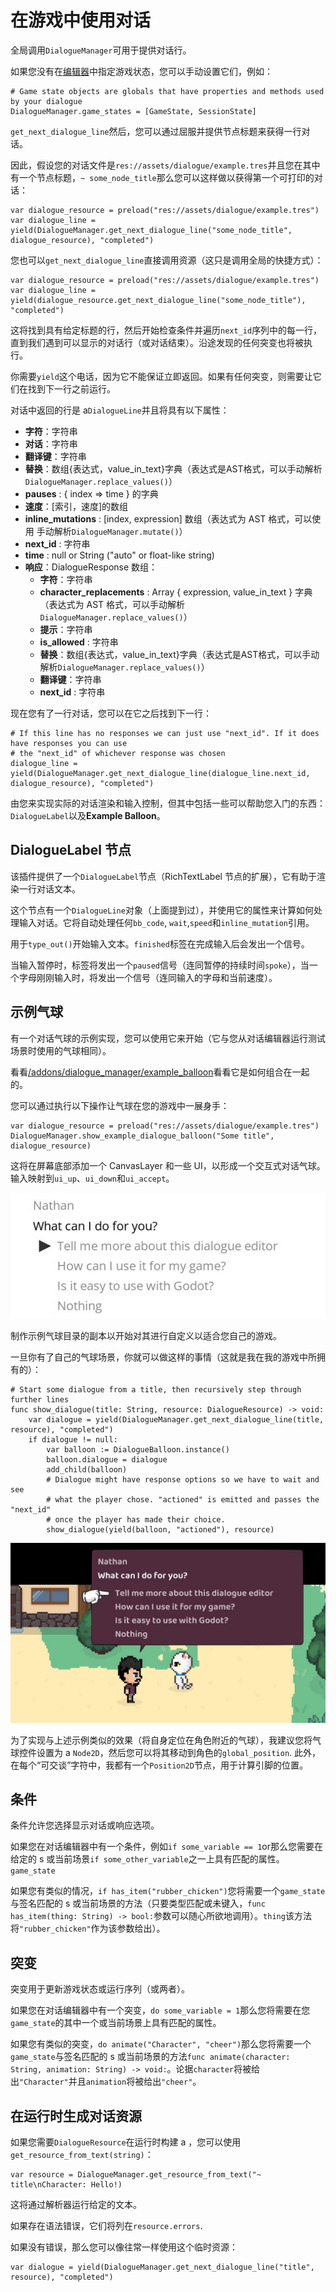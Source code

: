 # 在游戏中使用对话

全局调用`DialogueManager`可用于提供对话行。

如果您没有在[编辑器](Settings.md)中指定游戏状态，您可以手动设置它们，例如：

```gdscript
# Game state objects are globals that have properties and methods used by your dialogue
DialogueManager.game_states = [GameState, SessionState]
```

`get_next_dialogue_line`然后，您可以通过屈服并提供节点标题来获得一行对话。

因此，假设您的对话文件是`res://assets/dialogue/example.tres`并且您在其中有一个节点标题，`~ some_node_title`那么您可以这样做以获得第一个可打印的对话：

```gdscript
var dialogue_resource = preload("res://assets/dialogue/example.tres")
var dialogue_line = yield(DialogueManager.get_next_dialogue_line("some_node_title", dialogue_resource), "completed")
```

您也可以`get_next_dialogue_line`直接调用资源（这只是调用全局的快捷方式）：

```gdscript
var dialogue_resource = preload("res://assets/dialogue/example.tres")
var dialogue_line = yield(dialogue_resource.get_next_dialogue_line("some_node_title"), "completed")
```

这将找到具有给定标题的行，然后开始检查条件并遍历`next_id`序列中的每一行，直到我们遇到可以显示的对话行（或对话结束）。沿途发现的任何突变也将被执行。

你需要`yield`这个电话，因为它不能保证立即返回。如果有任何突变，则需要让它们在找到下一行之前运行。

对话中返回的行是 a`DialogueLine`并且将具有以下属性：

- **字符**：字符串
- **对话**：字符串
- **翻译键**：字符串
- **替换**：数组{表达式，value_in_text}字典（表达式是AST格式，可以手动解析`DialogueManager.replace_values()`）
- **pauses** : { index => time } 的字典
- **速度**：[索引，速度]的数组
- **inline_mutations** : [index, expression] 数组（表达式为 AST 格式，可以使用 手动解析`DialogueManager.mutate()`）
- **next_id** : 字符串
- **time** : null or String ("auto" or float-like string)
- **响应**：DialogueResponse 数组：
  - **字符**：字符串
  - **character_replacements** : Array { expression, value_in_text } 字典（表达式为 AST 格式，可以手动解析`DialogueManager.replace_values()`）
  - **提示**：字符串
  - **is_allowed** : 字符串
  - **替换**：数组{表达式，value_in_text}字典（表达式是AST格式，可以手动解析`DialogueManager.replace_values()`）
  - **翻译键**：字符串
  - **next_id** : 字符串

现在您有了一行对话，您可以在它之后找到下一行：

```gdscript
# If this line has no responses we can just use "next_id". If it does have responses you can use
# the "next_id" of whichever response was chosen
dialogue_line = yield(DialogueManager.get_next_dialogue_line(dialogue_line.next_id, dialogue_resource), "completed")
```

由您来实现实际的对话渲染和输入控制，但其中包括一些可以帮助您入门的东西：`DialogueLabel`以及**Example Balloon**。

## DialogueLabel 节点

该插件提供了一个`DialogueLabel`节点（RichTextLabel 节点的扩展），它有助于渲染一行对话文本。

这个节点有一个`DialogueLine`对象（上面提到过），并使用它的属性来计算如何处理输入对话。它将自动处理任何`bb_code`, `wait`,`speed`和`inline_mutation`引用。

用于`type_out()`开始输入文本。`finished`标签在完成输入后会发出一个信号。

当输入暂停时，标签将发出一个`paused`信号（连同暂停的持续时间`spoke`），当一个字母刚刚输入时，将发出一个信号（连同输入的字母和当前速度）。

## 示例气球

有一个对话气球的示例实现，您可以使用它来开始（它与您从对话编辑器运行测试场景时使用的气球相同）。

看看[/addons/dialogue_manager/example_balloon](../addons/dialogue_manager/example_balloon)看看它是如何组合在一起的。

您可以通过执行以下操作让气球在您的游戏中一展身手：

```gdscript
var dialogue_resource = preload("res://assets/dialogue/example.tres")
DialogueManager.show_example_dialogue_balloon("Some title", dialogue_resource)
```

这将在屏幕底部添加一个 CanvasLayer 和一些 UI，以形成一个交互式对话气球。输入映射到`ui_up`、`ui_down`和`ui_accept`。

![示例气球实例](Using_Dialogue.assets/example-balloon.jpg)

制作示例气球目录的副本以开始对其进行自定义以适合您自己的游戏。

一旦你有了自己的气球场景，你就可以做这样的事情（这就是我在我的游戏中所拥有的）：

```gdscript
# Start some dialogue from a title, then recursively step through further lines
func show_dialogue(title: String, resource: DialogueResource) -> void:
	var dialogue = yield(DialogueManager.get_next_dialogue_line(title, resource), "completed")
	if dialogue != null:
		var balloon := DialogueBalloon.instance()
		balloon.dialogue = dialogue
		add_child(balloon)
		# Dialogue might have response options so we have to wait and see
		# what the player chose. "actioned" is emitted and passes the "next_id"
		# once the player has made their choice.
		show_dialogue(yield(balloon, "actioned"), resource)
```

![真实对话气球示例](Using_Dialogue.assets/real-example.jpg)

为了实现与上述示例类似的效果（将自身定位在角色附近的气球），我建议您将气球控件设置为 a `Node2D`，然后您可以将其移动到角色的`global_position`. 此外，在每个“可交谈”字符中，我都有一个`Position2D`节点，用于计算引脚的位置。

## 条件

条件允许您选择显示对话或响应选项。

如果您在对话编辑器中有一个条件，例如`if some_variable == 1`or那么您需要在给定的 s 或当前场景`if some_other_variable`之一上具有匹配的属性。`game_state`

如果您有类似的情况，`if has_item("rubber_chicken")`您将需要一个`game_state`与签名匹配的 s 或当前场景的方法（只要类型匹配或未键入，`func has_item(thing: String) -> bool:`参数可以随心所欲地调用）。`thing`该方法将`"rubber_chicken"`作为该参数给出）。

## 突变

突变用于更新游戏状态或运行序列（或两者）。

如果您在对话编辑器中有一个突变，`do some_variable = 1`那么您将需要在您`game_state`的其中一个或当前场景上具有匹配的属性。

如果您有类似的突变，`do animate("Character", "cheer")`那么您将需要一个`game_state`与签名匹配的 s 或当前场景的方法`func animate(character: String, animation: String) -> void:`。论据`character`将被给出`"Character"`并且`animation`将被给出`"cheer"`。

## 在运行时生成对话资源

如果您需要`DialogueResource`在运行时构建 a ，您可以使用`get_resource_from_text(string)`：

```gdscript
var resource = DialogueManager.get_resource_from_text("~ title\nCharacter: Hello!)
```

这将通过解析器运行给定的文本。

如果存在语法错误，它们将列在`resource.errors`.

如果没有错误，那么您可以像往常一样使用这个临时资源：

```gdscript
var dialogue = yield(DialogueManager.get_next_dialogue_line("title", resource), "completed")
```
